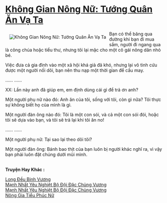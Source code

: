 <a href="https://truyenwiki.net/khong-gian-nong-nu-tuong-quan-an-va-ta.36033/" title="Không Gian Nông Nữ: Tướng Quân Ăn Vạ Ta"><h1>Không Gian Nông Nữ: Tướng Quân Ăn Vạ Ta</h1></a><div style="display:table"><img align="right" style="float: left; padding: 10px;" src="https://truyenwiki.net/a/img/str/src/36033.jpg" alt="Không Gian Nông Nữ: Tướng Quân Ăn Vạ Ta">Bạn có thể băng qua đường khi bạn đi mua sắm, người đi ngang qua là công chúa hoặc tiểu thư, nhưng tôi lại mặc cho một cô gái nông dân nhỏ bé.<p></p> Việc đưa cả gia đình vào một xã hội khá giả đã khó, nhưng lại vô tình cứu được một người nối dõi, bạn nên thu nạp một thời gian để cầu may.<p></p> …… ……<p></p> XX: Lần này anh đã giúp em, em định dùng cái gì để trả ơn anh?<p></p> Một người phụ nữ nào đó: Anh ăn của tôi, sống với tôi, còn gì nữa? Tôi thực sự không biết họ của mình là gì.<p></p> Một người đàn ông nào đó: Tôi là một con sói, và cả một con sói đói, hoặc tôi sẽ dựa vào bạn, và tôi sẽ trả lại khi tôi ăn no!<p></p> …… ……<p></p> Một người phụ nữ: Tại sao lại theo dõi tôi?<p></p> Một người đàn ông: Bánh bao thịt của bạn luôn bị người khác nghĩ ra, vì vậy bạn phải luôn đặt chúng dưới mũi mình.</div><p><br><b>Truyện Hay Khác :</b></p><a href="https://truyenwiki.net/long-deu-binh-vuong.35067/" alt="Long Đều Binh Vương">Long Đều Binh Vương</a><br/><a href="https://github.com/nownovels/wikidich/tree/master/truyenhay/36068" alt="Mạnh Nhất Yêu Nghiệt Bộ Đội Đặc Chủng Vương">Mạnh Nhất Yêu Nghiệt Bộ Đội Đặc Chủng Vương</a><br/><a href="https://sangtacviet.wordpress.com/2020/10/22/manh-nhat-yeu-nghiet-bo-doi-dac-chung-vuong/" alt="Mạnh Nhất Yêu Nghiệt Bộ Đội Đặc Chủng Vương">Mạnh Nhất Yêu Nghiệt Bộ Đội Đặc Chủng Vương</a><br/><a href="https://github.com/nownovels/wikidich/tree/master/truyenhay/35434" alt="Nông Gia Tiểu Phúc Nữ">Nông Gia Tiểu Phúc Nữ</a><br/>